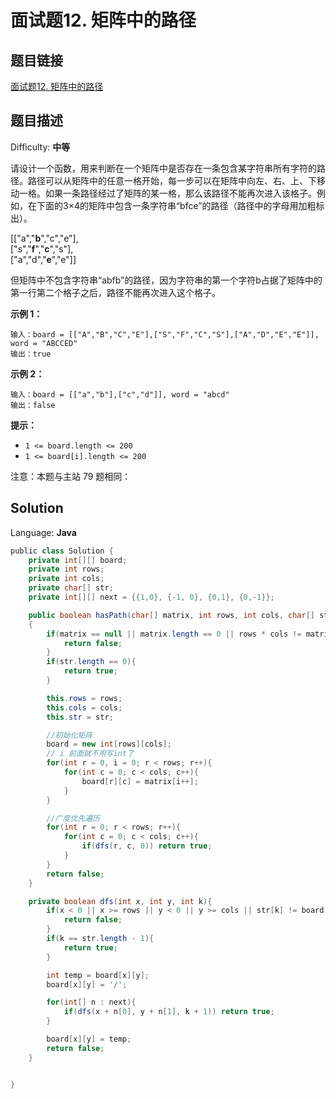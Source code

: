 # 面试题12. 矩阵中的路径

## 题目链接

[面试题12\. 矩阵中的路径](https://www.nowcoder.com/practice/c61c6999eecb4b8f88a98f66b273a3cc?tpId=13&tqId=11218&tPage=1&rp=1&ru=/ta/coding-interviews&qru=/ta/coding-interviews/question-ranking&from=cyc_github)

## 题目描述

Difficulty: **中等**

请设计一个函数，用来判断在一个矩阵中是否存在一条包含某字符串所有字符的路径。路径可以从矩阵中的任意一格开始，每一步可以在矩阵中向左、右、上、下移动一格。如果一条路径经过了矩阵的某一格，那么该路径不能再次进入该格子。例如，在下面的3×4的矩阵中包含一条字符串“bfce”的路径（路径中的字母用加粗标出）。

[["a","**b**","c","e"],  
["s","**f**","**c**","s"],  
["a","d","**e**","e"]]

但矩阵中不包含字符串“abfb”的路径，因为字符串的第一个字符b占据了矩阵中的第一行第二个格子之后，路径不能再次进入这个格子。

**示例 1：**

```
输入：board = [["A","B","C","E"],["S","F","C","S"],["A","D","E","E"]], word = "ABCCED"
输出：true
```

**示例 2：**

```
输入：board = [["a","b"],["c","d"]], word = "abcd"
输出：false
```

**提示：**

* `1 <= board.length <= 200`
* `1 <= board[i].length <= 200`

注意：本题与主站 79 题相同：

## Solution

Language: **Java**

```java
​public class Solution {
    private int[][] board;
    private int rows;
    private int cols;
    private char[] str;
    private int[][] next = {{1,0}, {-1, 0}, {0,1}, {0,-1}};

    public boolean hasPath(char[] matrix, int rows, int cols, char[] str)
    {
        if(matrix == null || matrix.length == 0 || rows * cols != matrix.length){
            return false;
        }
        if(str.length == 0){
            return true;
        }

        this.rows = rows;
        this.cols = cols;
        this.str = str;

        //初始化矩阵
        board = new int[rows][cols];
        // i 前面就不用写int了
        for(int r = 0, i = 0; r < rows; r++){
            for(int c = 0; c < cols; c++){
                board[r][c] = matrix[i++];
            }
        }

        //广度优先遍历
        for(int r = 0; r < rows; r++){
            for(int c = 0; c < cols; c++){
                if(dfs(r, c, 0)) return true;
            }
        }
        return false;
    }

    private boolean dfs(int x, int y, int k){
        if(x < 0 || x >= rows || y < 0 || y >= cols || str[k] != board[x][y]){
            return false;
        }
        if(k == str.length - 1){
            return true;
        }

        int temp = board[x][y];
        board[x][y] = '/';

        for(int[] n : next){
            if(dfs(x + n[0], y + n[1], k + 1)) return true;
        }

        board[x][y] = temp;
        return false;
    }


}
```